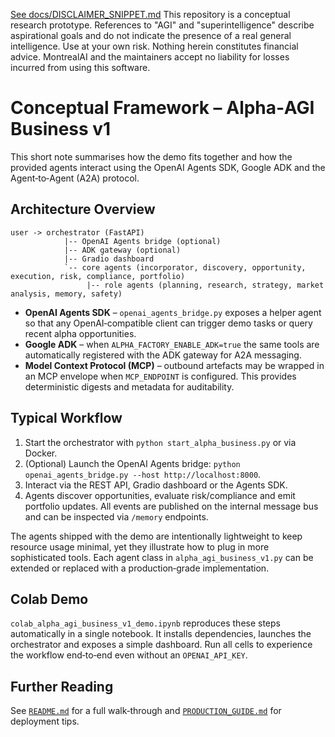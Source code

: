 [See docs/DISCLAIMER_SNIPPET.md](../../../DISCLAIMER_SNIPPET.md)
This repository is a conceptual research prototype. References to "AGI" and "superintelligence" describe aspirational goals and do not indicate the presence of a real general intelligence. Use at your own risk. Nothing herein constitutes financial advice. MontrealAI and the maintainers accept no liability for losses incurred from using this software.

# Conceptual Framework – Alpha‑AGI Business v1

This short note summarises how the demo fits together and how the provided agents interact using the OpenAI Agents SDK,
  Google ADK and the Agent‑to‑Agent (A2A) protocol.

## Architecture Overview

```
user -> orchestrator (FastAPI)
            |-- OpenAI Agents bridge (optional)
            |-- ADK gateway (optional)
            |-- Gradio dashboard
            `-- core agents (incorporator, discovery, opportunity, execution, risk, compliance, portfolio)
                 |-- role agents (planning, research, strategy, market analysis, memory, safety)
```

* **OpenAI Agents SDK** – `openai_agents_bridge.py` exposes a helper agent so that any OpenAI‑compatible client can
  trigger demo tasks or query recent alpha opportunities.
* **Google ADK** – when `ALPHA_FACTORY_ENABLE_ADK=true` the same tools are automatically registered with the ADK gateway
  for A2A messaging.
* **Model Context Protocol (MCP)** – outbound artefacts may be wrapped in an MCP envelope when `MCP_ENDPOINT` is
  configured. This provides deterministic digests and metadata for auditability.

## Typical Workflow

1. Start the orchestrator with `python start_alpha_business.py` or via Docker.
2. (Optional) Launch the OpenAI Agents bridge: `python openai_agents_bridge.py --host http://localhost:8000`.
3. Interact via the REST API, Gradio dashboard or the Agents SDK.
4. Agents discover opportunities, evaluate risk/compliance and emit portfolio updates. All events are published on the
  internal message bus and can be inspected via `/memory` endpoints.

The agents shipped with the demo are intentionally lightweight to keep resource usage minimal, yet they illustrate how
  to plug in more sophisticated tools. Each agent class in `alpha_agi_business_v1.py` can be extended or replaced with a
  production‑grade implementation.

## Colab Demo

`colab_alpha_agi_business_v1_demo.ipynb` reproduces these steps automatically in a single notebook. It installs
  dependencies, launches the orchestrator and exposes a simple dashboard. Run all cells to experience the workflow
  end‑to‑end even without an `OPENAI_API_KEY`.

## Further Reading

See [`README.md`](README.md) for a full walk‑through and [`PRODUCTION_GUIDE.md`](PRODUCTION_GUIDE.md) for deployment
  tips.
